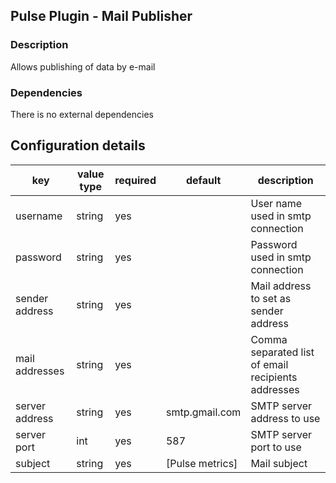 ## Pulse Plugin - Mail Publisher


### Description

Allows publishing of data by e-mail

### Dependencies

There is no external dependencies

## Configuration details

| key      | value type | required | default  | description  |
|----------|------------|----------|----------|--------------|
| username | string | yes | | User name used in smtp connection |
| password | string | yes | | Password used in smtp connection |
| sender address | string | yes | | Mail address to set as sender address |
| mail addresses | string | yes | | Comma separated list of email recipients addresses |
| server address | string | yes | smtp.gmail.com | SMTP server address to use |
| server port | int | yes | 587 | SMTP server port to use |
| subject | string | yes | \[Pulse metrics\] | Mail subject |
